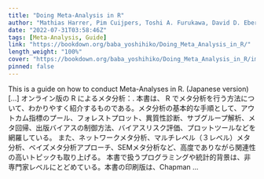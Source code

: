 ```yaml
---
title: "Doing Meta-Analysis in R"
author: "Mathias Harrer, Pim Cuijpers, Toshi A. Furukawa, David D. Ebert"
date: "2022-07-31T03:58:46Z"
tags: [Meta-Analysis, Guide]
link: "https://bookdown.org/baba_yoshihiko/Doing_Meta_Analysis_in_R/"
length_weight: "100%"
cover: "https://bookdown.org/baba_yoshihiko/Doing_Meta_Analysis_in_R/images/cover.png"
pinned: false
---
```


This is a guide on how to conduct Meta-Analyses in R. (Japanese version) [...] オンライン版の R によるメタ分析：. 本書は、 R でメタ分析を行う方法について、わかりやすく紹介するものである。メタ分析の基本的な手順として、アウトカム指標のプール、フォレストプロット、異質性診断、サブグループ解析、メタ回帰、出版バイアスの制御方法、バイアスリスク評価、プロットツールなどを網羅している。 また、ネットワークメタ分析、マルチレベル（３レベル）メタ分析、ベイズメタ分析アプローチ、SEMメタ分析など、高度でありながら関連性の高いトピックも取り上げる。 本書で扱うプログラミングや統計的背景は、非専門家レベルにとどめている。本書の印刷版は、Chapman ...
